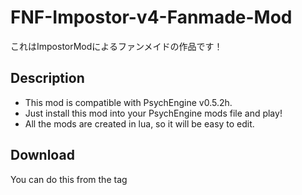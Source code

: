 # FNF-Impostor-v4-Fanmade-Mod
これはImpostorModによるファンメイドの作品です！
## Description
* This mod is compatible with PsychEngine v0.5.2h.
* Just install this mod into your PsychEngine mods file and play!
* All the mods are created in lua, so it will be easy to edit.
## Download
You can do this from the tag

